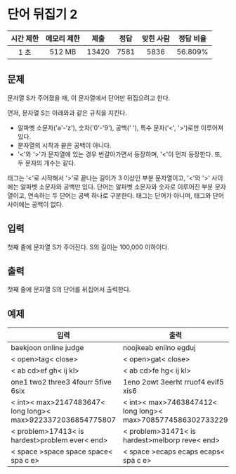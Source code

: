 # 단어 뒤집기 2
| 시간 제한 | 메모리 제한 | 제출 | 정답 | 맞힌 사람 | 정답 비율 |
| :---: | :-----: | :-----: | :-----: | :----: | :-------: |
| 1 초 | 512 MB | 13420 | 7581 | 5836 | 56.809% |

## 문제
문자열 S가 주어졌을 때, 이 문자열에서 단어만 뒤집으려고 한다.

먼저, 문자열 S는 아래와과 같은 규칙을 지킨다.

- 알파벳 소문자('a'-'z'), 숫자('0'-'9'), 공백(' '), 특수 문자('<', '>')로만 이루어져 있다.
- 문자열의 시작과 끝은 공백이 아니다.
- '<'와 '>'가 문자열에 있는 경우 번갈아가면서 등장하며, '<'이 먼저 등장한다. 또, 두 문자의 개수는 같다.

태그는 '<'로 시작해서 '>'로 끝나는 길이가 3 이상인 부분 문자열이고, '<'와 '>' 사이에는 알파벳 소문자와 공백만 있다. 단어는 알파벳 소문자와 숫자로 이루어진 부분 문자열이고, 연속하는 두 단어는 공백 하나로 구분한다. 태그는 단어가 아니며, 태그와 단어 사이에는 공백이 없다.

## 입력
첫째 줄에 문자열 S가 주어진다. S의 길이는 100,000 이하이다.

## 출력
첫째 줄에 문자열 S의 단어를 뒤집어서 출력한다.

## 예제
| 입력 | 출력 |
| -------------------------- | ------------------------- |
| baekjoon online judge | noojkeab enilno egduj |
| < open>tag< close> | < open>gat< close> |
| < ab cd>ef gh< ij kl> | < ab cd>fe hg< ij kl> |
| one1 two2 three3 4fourr 5five 6six | 1eno 2owt 3eerht rruof4 evif5 xis6 |
| < int>< max>2147483647< long long>< max>9223372036854775807 | < int>< max>7463847412< long long>< max>7085774586302733229 |
| < problem>17413< is hardest>problem ever< end> | < problem>31471< is hardest>melborp reve< end> |
| <   space   >space space space<    spa   c e> | <   space   >ecaps ecaps ecaps<    spa   c e> |
